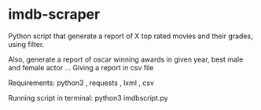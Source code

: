 # imdb-scraper

Python script that generate a report of X top rated movies and their grades, using filter.

Also, generate a report of oscar winning awards in given year, best male and female actor ...
Giving a report in csv file

Requirements: python3 , requests , lxml , csv

Running script in terminal: python3 imdbscript.py
